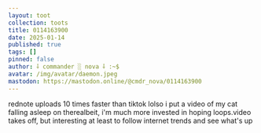 ```yaml
---
layout: toot
collection: toots
title: 0114163900
date: 2025-01-14
published: true
tags: []
pinned: false
author: ⸸ commander ░ nova ⸸ :~$
avatar: /img/avatar/daemon.jpeg
mastodon: https://mastodon.online/@cmdr_nova/0114163900
---
```


rednote uploads 10 times faster than tiktok lolso i put a video of my cat falling asleep on therealbeit, i'm much more invested in hoping loops.video takes off, but interesting at least to follow internet trends and see what's up
